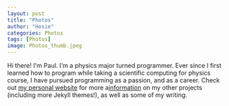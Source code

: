 ```yaml
---
layout: post
title: "Photos"
author: "Hosie"
categories: Photos
tags: [Photos]
image: Photos_thumb.jpeg
---
```


Hi there! I'm Paul. I’m a physics major turned programmer. Ever since I first learned how to program while taking a scientific computing for physics course, I have pursued programming as a passion, and as a career. Check out [my personal website](https://www.lenpaul.com/) for more a[information](https://www.naver.com) on my other projects (including more Jekyll themes!), as well as some of my writing.
